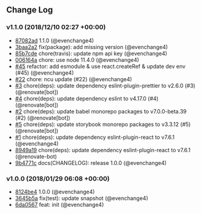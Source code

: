 ## Change Log

### v1.1.0 (2018/12/10 02:27 +00:00)

- [87082ad](https://github.com/evenchange4/react-input-files/commit/87082ad3648f92535c7112bc71f66ca3796331d5) 1.1.0 (@evenchange4)
- [3baa2a2](https://github.com/evenchange4/react-input-files/commit/3baa2a27b6c484c9222989930e3377e74246d44d) fix(package): add missing version (@evenchange4)
- [85b7cde](https://github.com/evenchange4/react-input-files/commit/85b7cde3fe93aada65e648be30008479a2bcc980) chore(travis): update npm api key (@evenchange4)
- [006164a](https://github.com/evenchange4/react-input-files/commit/006164a72ea094ca401cc7f8ef725ab330f16a31) chore: use node 11.4.0 (@evenchange4)
- [#45](https://github.com/evenchange4/react-input-files/pull/45) refactor: add esmodule & use react.createRef & update dev env (#45) (@evenchange4)
- [#22](https://github.com/evenchange4/react-input-files/pull/22) chore: ncu update (#22) (@evenchange4)
- [#3](https://github.com/evenchange4/react-input-files/pull/3) chore(deps): update dependency eslint-plugin-prettier to v2.6.0 (#3) (@renovate[bot])
- [#4](https://github.com/evenchange4/react-input-files/pull/4) chore(deps): update dependency eslint to v4.17.0 (#4) (@renovate[bot])
- [#2](https://github.com/evenchange4/react-input-files/pull/2) chore(deps): update babel monorepo packages to v7.0.0-beta.39 (#2) (@renovate[bot])
- [#5](https://github.com/evenchange4/react-input-files/pull/5) chore(deps): update storybook monorepo packages to v3.3.12 (#5) (@renovate[bot])
- [#1](https://github.com/evenchange4/react-input-files/pull/1) chore(deps): update dependency eslint-plugin-react to v7.6.1 (@evenchange4)
- [8949a19](https://github.com/evenchange4/react-input-files/commit/8949a199d8259a524d47c5cbc7e783f7aafb7aa3) chore(deps): update dependency eslint-plugin-react to v7.6.1 (@renovate-bot)
- [9b4771c](https://github.com/evenchange4/react-input-files/commit/9b4771c7645391d89d3b2459e13a6963f1ad81ad) docs(CHANGELOG): release 1.0.0 (@evenchange4)

### v1.0.0 (2018/01/29 06:08 +00:00)

- [8124be4](https://github.com/evenchange4/react-input-files/commit/8124be4d31c88680367ac7e72aa8a59c77e006da) 1.0.0 (@evenchange4)
- [3645b5a](https://github.com/evenchange4/react-input-files/commit/3645b5a312c5b3f9aec4da0a6037c3a3c8e883a4) fix(test): update snapshot (@evenchange4)
- [6da0567](https://github.com/evenchange4/react-input-files/commit/6da05673cc1d69f1456e26132a6aec0841a0ce45) feat: init (@evenchange4)
